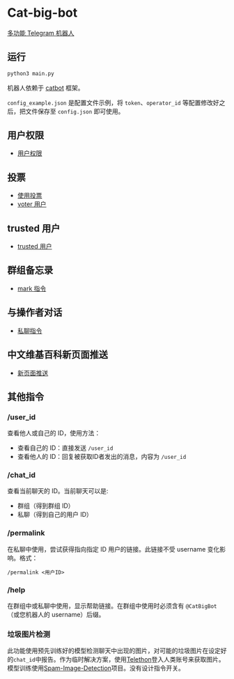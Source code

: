 # Cat-big-bot
[多功能 Telegram 机器人](https://t.me/CatBigBot)

## 运行

```bash
python3 main.py
```

机器人依赖于 [catbot](https://github.com/The-Earth/catbot) 框架。

`config_example.json` 是配置文件示例，将 `token`、`operator_id` 等配置修改好之后，把文件保存至 `config.json` 即可使用。

## 用户权限

* [用户权限](docs/user_right.md)

## 投票

* [使用投票](docs/poll.md)
* [voter 用户](docs/voter.md)

## trusted 用户

* [trusted 用户](docs/trusted.md)

## 群组备忘录

* [mark 指令](docs/mark.md)

## 与操作者对话

* [私聊指令](docs/pm.md)

## 中文维基百科新页面推送

* [新页面推送](docs/new_pages.md)

## 其他指令

### /user_id

查看他人或自己的 ID，使用方法：

* 查看自己的 ID：直接发送 `/user_id`
* 查看他人的 ID：回复被获取ID者发出的消息，内容为 `/user_id`

### /chat_id

查看当前聊天的 ID。当前聊天可以是:

* 群组（得到群组 ID）
* 私聊（得到自己的用户 ID）

### /permalink

在私聊中使用，尝试获得指向指定 ID 用户的链接。此链接不受 username 变化影响。格式：

```
/permalink <用户ID>
```

### /help

在群组中或私聊中使用，显示帮助链接。在群组中使用时必须含有 `@CatBigBot` （或您机器人的 username）后缀。

### 垃圾图片检测

此功能使用预先训练好的模型检测聊天中出现的图片，对可能的垃圾图片在设定好的`chat_id`中报告。作为临时解决方案，使用[Telethon](https://github.com/LonamiWebs/Telethon)登入人类账号来获取图片。模型训练使用[Spam-Image-Detection](https://github.com/The-Earth/Spam-Image-Detection)项目。没有设计指令开关。
